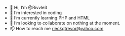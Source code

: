 - 👋 Hi, I’m @Rivvle3
- 👀 I’m interested in coding
- 🌱 I’m currently learning PHP and HTML
- 💞️ I’m looking to collaborate on nothing at the moment.
- 📫 How to reach me rieckgtrevor@yahoo.com

<!---
Rivvle3/Rivvle3 is a ✨ special ✨ repository because its `README.md` (this file) appears on your GitHub profile.
You can click the Preview link to take a look at your changes.
--->
